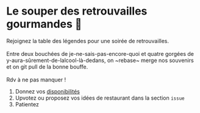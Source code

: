 Le souper des retrouvailles gourmandes 🍗 
=

Rejoignez la table des légendes pour une soirée de retrouvailles. 
<br><br>Entre deux bouchées de je-ne-sais-pas-encore-quoi et quatre gorgées de y-aura-sûrement-de-lalcool-là-dedans, on ~rebase~ merge nos souvenirs et on git pull de la bonne bouffe. 
<br><br>
Rdv à ne pas manquer !

1. Donnez vos [disponibilités](https://framadate.org/IpZjcJfyAGnBcqAu)
2. Upvotez ou proposez vos idées de restaurant dans la section `issue`
3. Patientez
